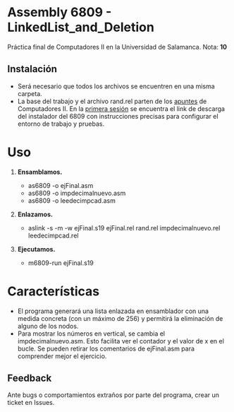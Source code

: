 # Assembly 6809 - LinkedList_and_Deletion
Práctica final de Computadores II en la Universidad de Salamanca.
Nota: **10**


## Instalación
* Será necesario que todos los archivos se encuentren en una misma carpeta.
* La base del trabajo y el archivo rand.rel parten de los [apuntes](http://avellano.usal.es/~compii/) de Computadores II. En la [primera sesión](http://avellano.usal.es/~compii/sesion1.htm) se encuentra el link de descarga del instalador del 6809 con instrucciones precisas para configurar el entorno de trabajo y pruebas.


# Uso
1. **Ensamblamos.**
    * as6809 -o ejFinal.asm
    * as6809 -o impdecimalnuevo.asm
    * as6809 -o leedecimpcad.asm
  
2. **Enlazamos.**
    * aslink -s -m -w ejFinal.s19 ejFinal.rel rand.rel impdecimalnuevo.rel leedecimpcad.rel
  
3. **Ejecutamos.**
    * m6809-run ejFinal.s19

# Características
* El programa generará una lista enlazada en ensamblador con una medida concreta (con un máximo de 256) y permitirá la eliminación de alguno de los nodos.
* Para mostrar los números en vertical, se cambia el impdecimalnuevo.asm. Esto facilita ver el contador y el valor de x en el bucle. Se pueden retirar los comentarios de ejFinal.asm para comprender mejor el ejercicio.


## Feedback
Ante bugs o comportamientos extraños por parte del programa, crear un ticket en Issues.
